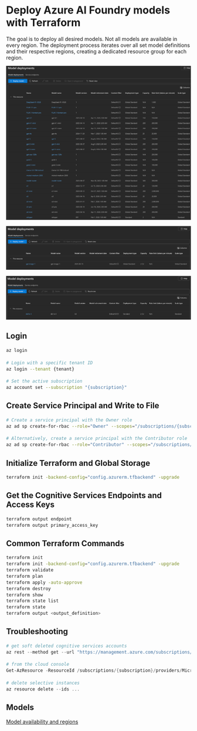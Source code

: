 # Deploy Azure AI Foundry models with Terraform

The goal is to deploy all desired models. Not all models are available in every region. The deployment process iterates over all set model definitions and their respective regions, creating a dedicated resource group for each region.  

![Foundry Deployments](foundry_deployments_1.png)  

![Foundry Deployments](foundry_deployments_2.png)

![Foundry Deployments](foundry_deployments_3.png)

## Login
```bash
az login

# Login with a specific tenant ID
az login --tenant {tenant}

# Set the active subscription
az account set --subscription "{subscription}"
```

## Create Service Principal and Write to File
```bash
# Create a service principal with the Owner role
az ad sp create-for-rbac --role="Owner" --scopes="/subscriptions/{subscription}" --sdk-auth > azure_credentials.json

# Alternatively, create a service principal with the Contributor role
az ad sp create-for-rbac --role="Contributor" --scopes="/subscriptions/{subscription}" --sdk-auth > azure_credentials.json
```

## Initialize Terraform and Global Storage
```bash
terraform init -backend-config="config.azurerm.tfbackend" -upgrade
```

## Get the Cognitive Services Endpoints and Access Keys
```bash
terraform output endpoint
terraform output primary_access_key
```

## Common Terraform Commands
```bash
terraform init
terraform init -backend-config="config.azurerm.tfbackend" -upgrade
terraform validate
terraform plan
terraform apply -auto-approve
terraform destroy
terraform show
terraform state list
terraform state
terraform output <output_definition>
```

## Troubleshooting
``` powershell
# get soft deleted cognitive services accounts
az rest --method get --url "https://management.azure.com/subscriptions/a0fe57e5-df87-4e20-875a-9958172c30b1/providers/Microsoft.CognitiveServices/deletedAccounts?api-version=2021-04-30"

# from the cloud console
Get-AzResource -ResourceId /subscriptions/{subscription}/providers/Microsoft.CognitiveServices/deletedAccounts -ApiVersion 2021-04-30

# delete selective instances
az resource delete --ids ...
```

## Models
[Model availability and regions](https://learn.microsoft.com/en-us/azure/ai-foundry/openai/concepts/models?tabs=global-standard%2Cstandard-chat-completions)